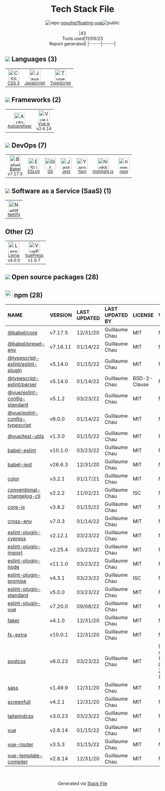<!--
--- Readme.md Snippet without images Start ---
## Tech Stack
novuhq/floating-vue is built on the following main stack:
- [Jest](http://facebook.github.io/jest/) – Javascript Testing Framework
- [JavaScript](https://developer.mozilla.org/en-US/docs/Web/JavaScript) – Languages
- [TypeScript](http://www.typescriptlang.org) – Languages
- [Autoprefixer](https://github.com/postcss/autoprefixer) – CSS Pre-processors / Extensions
- [Babel](http://babeljs.io/) – JavaScript Compilers
- [Netlify](https://www.netlify.com/) – Static Web Hosting
- [ESLint](http://eslint.org/) – Code Review
- [Vue.js](http://vuejs.org/) – Javascript UI Libraries
- [Yarn](https://yarnpkg.com/) – Front End Package Manager
- [Lerna](https://lerna.js.org/) – Javascript Utilities & Libraries
- [highlight.js](https://highlightjs.org/) – Text Editor
- [VuePress](https://vuepress.vuejs.org/) – Static Site Generators

Full tech stack [here](/techstack.md)
--- Readme.md Snippet without images End ---

--- Readme.md Snippet with images Start ---
## Tech Stack
novuhq/floating-vue is built on the following main stack:
- <img width='25' height='25' src='https://img.stackshare.io/service/830/jest.png' alt='Jest'/> [Jest](http://facebook.github.io/jest/) – Javascript Testing Framework
- <img width='25' height='25' src='https://img.stackshare.io/service/1209/javascript.jpeg' alt='JavaScript'/> [JavaScript](https://developer.mozilla.org/en-US/docs/Web/JavaScript) – Languages
- <img width='25' height='25' src='https://img.stackshare.io/service/1612/bynNY5dJ.jpg' alt='TypeScript'/> [TypeScript](http://www.typescriptlang.org) – Languages
- <img width='25' height='25' src='https://img.stackshare.io/service/2202/72d087642cfce6fef6f2dabec5bf49e8_400x400.png' alt='Autoprefixer'/> [Autoprefixer](https://github.com/postcss/autoprefixer) – CSS Pre-processors / Extensions
- <img width='25' height='25' src='https://img.stackshare.io/service/2739/-1wfGjNw.png' alt='Babel'/> [Babel](http://babeljs.io/) – JavaScript Compilers
- <img width='25' height='25' src='https://img.stackshare.io/service/2748/default_5dfbb146cf22182bca88c7d07f2515a5888fc12a.jpg' alt='Netlify'/> [Netlify](https://www.netlify.com/) – Static Web Hosting
- <img width='25' height='25' src='https://img.stackshare.io/service/3337/Q4L7Jncy.jpg' alt='ESLint'/> [ESLint](http://eslint.org/) – Code Review
- <img width='25' height='25' src='https://img.stackshare.io/service/3837/paeckCWC.png' alt='Vue.js'/> [Vue.js](http://vuejs.org/) – Javascript UI Libraries
- <img width='25' height='25' src='https://img.stackshare.io/service/5848/44mC-kJ3.jpg' alt='Yarn'/> [Yarn](https://yarnpkg.com/) – Front End Package Manager
- <img width='25' height='25' src='https://img.stackshare.io/service/6207/OwqAUSQi_400x400.jpg' alt='Lerna'/> [Lerna](https://lerna.js.org/) – Javascript Utilities & Libraries
- <img width='25' height='25' src='https://img.stackshare.io/service/6888/c17e7d9688d86bd9f9506ec1fbd6d200_400x400.png' alt='highlight.js'/> [highlight.js](https://highlightjs.org/) – Text Editor
- <img width='25' height='25' src='https://img.stackshare.io/service/8863/paeckCWC.png' alt='VuePress'/> [VuePress](https://vuepress.vuejs.org/) – Static Site Generators

Full tech stack [here](/techstack.md)
--- Readme.md Snippet with images End ---
-->
<div align="center">

# Tech Stack File
![](https://img.stackshare.io/repo.svg "repo") [novuhq/floating-vue](https://github.com/novuhq/floating-vue)![](https://img.stackshare.io/public_badge.svg "public")
<br/><br/>
|43<br/>Tools used|11/09/23 <br/>Report generated|
|------|------|
</div>

## <img src='https://img.stackshare.io/languages.svg'/> Languages (3)
<table><tr>
  <td align='center'>
  <img width='36' height='36' src='https://img.stackshare.io/service/6727/css.png' alt='CSS 3'>
  <br>
  <sub><a href="https://developer.mozilla.org/en-US/docs/Web/CSS/CSS3">CSS 3</a></sub>
  <br>
  <sub></sub>
</td>

<td align='center'>
  <img width='36' height='36' src='https://img.stackshare.io/service/1209/javascript.jpeg' alt='JavaScript'>
  <br>
  <sub><a href="https://developer.mozilla.org/en-US/docs/Web/JavaScript">JavaScript</a></sub>
  <br>
  <sub></sub>
</td>

<td align='center'>
  <img width='36' height='36' src='https://img.stackshare.io/service/1612/bynNY5dJ.jpg' alt='TypeScript'>
  <br>
  <sub><a href="http://www.typescriptlang.org">TypeScript</a></sub>
  <br>
  <sub></sub>
</td>

</tr>
</table>

## <img src='https://img.stackshare.io/frameworks.svg'/> Frameworks (2)
<table><tr>
  <td align='center'>
  <img width='36' height='36' src='https://img.stackshare.io/service/2202/72d087642cfce6fef6f2dabec5bf49e8_400x400.png' alt='Autoprefixer'>
  <br>
  <sub><a href="https://github.com/postcss/autoprefixer">Autoprefixer</a></sub>
  <br>
  <sub></sub>
</td>

<td align='center'>
  <img width='36' height='36' src='https://img.stackshare.io/service/3837/paeckCWC.png' alt='Vue.js'>
  <br>
  <sub><a href="http://vuejs.org/">Vue.js</a></sub>
  <br>
  <sub>v2.6.14</sub>
</td>

</tr>
</table>

## <img src='https://img.stackshare.io/devops.svg'/> DevOps (7)
<table><tr>
  <td align='center'>
  <img width='36' height='36' src='https://img.stackshare.io/service/2739/-1wfGjNw.png' alt='Babel'>
  <br>
  <sub><a href="http://babeljs.io/">Babel</a></sub>
  <br>
  <sub>v7.17.5</sub>
</td>

<td align='center'>
  <img width='36' height='36' src='https://img.stackshare.io/service/3337/Q4L7Jncy.jpg' alt='ESLint'>
  <br>
  <sub><a href="http://eslint.org/">ESLint</a></sub>
  <br>
  <sub></sub>
</td>

<td align='center'>
  <img width='36' height='36' src='https://img.stackshare.io/service/1046/git.png' alt='Git'>
  <br>
  <sub><a href="http://git-scm.com/">Git</a></sub>
  <br>
  <sub></sub>
</td>

<td align='center'>
  <img width='36' height='36' src='https://img.stackshare.io/service/830/jest.png' alt='Jest'>
  <br>
  <sub><a href="http://facebook.github.io/jest/">Jest</a></sub>
  <br>
  <sub></sub>
</td>

<td align='center'>
  <img width='36' height='36' src='https://img.stackshare.io/service/5848/44mC-kJ3.jpg' alt='Yarn'>
  <br>
  <sub><a href="https://yarnpkg.com/">Yarn</a></sub>
  <br>
  <sub></sub>
</td>

<td align='center'>
  <img width='36' height='36' src='https://img.stackshare.io/service/6888/c17e7d9688d86bd9f9506ec1fbd6d200_400x400.png' alt='highlight.js'>
  <br>
  <sub><a href="https://highlightjs.org/">highlight.js</a></sub>
  <br>
  <sub></sub>
</td>

<td align='center'>
  <img width='36' height='36' src='https://img.stackshare.io/service/1120/lejvzrnlpb308aftn31u.png' alt='npm'>
  <br>
  <sub><a href="https://www.npmjs.com/">npm</a></sub>
  <br>
  <sub></sub>
</td>

</tr>
</table>

## <img src='https://img.stackshare.io/saas.svg'/> Software as a Service (SaaS) (1)
<table><tr>
  <td align='center'>
  <img width='36' height='36' src='https://img.stackshare.io/service/2748/default_5dfbb146cf22182bca88c7d07f2515a5888fc12a.jpg' alt='Netlify'>
  <br>
  <sub><a href="https://www.netlify.com/">Netlify</a></sub>
  <br>
  <sub></sub>
</td>

</tr>
</table>

## Other (2)
<table><tr>
  <td align='center'>
  <img width='36' height='36' src='https://img.stackshare.io/service/6207/OwqAUSQi_400x400.jpg' alt='Lerna'>
  <br>
  <sub><a href="https://lerna.js.org/">Lerna</a></sub>
  <br>
  <sub>v4.0.0</sub>
</td>

<td align='center'>
  <img width='36' height='36' src='https://img.stackshare.io/service/8863/paeckCWC.png' alt='VuePress'>
  <br>
  <sub><a href="https://vuepress.vuejs.org/">VuePress</a></sub>
  <br>
  <sub>v1.9.7</sub>
</td>

</tr>
</table>


## <img src='https://img.stackshare.io/group.svg' /> Open source packages (28)</h2>

## <img width='24' height='24' src='https://img.stackshare.io/service/1120/lejvzrnlpb308aftn31u.png'/> npm (28)

|NAME|VERSION|LAST UPDATED|LAST UPDATED BY|LICENSE|VULNERABILITIES|
|:------|:------|:------|:------|:------|:------|
|[@babel/core](https://www.npmjs.com/@babel/core)|v7.17.5|12/31/20|Guillaume Chau |MIT|N/A|
|[@babel/preset-env](https://www.npmjs.com/@babel/preset-env)|v7.16.11|01/14/22|Guillaume Chau |MIT|N/A|
|[@typescript-eslint/eslint-plugin](https://www.npmjs.com/@typescript-eslint/eslint-plugin)|v5.14.0|01/15/22|Guillaume Chau |MIT|N/A|
|[@typescript-eslint/parser](https://www.npmjs.com/@typescript-eslint/parser)|v5.14.0|01/14/22|Guillaume Chau |BSD-2-Clause|N/A|
|[@vue/eslint-config-standard](https://www.npmjs.com/@vue/eslint-config-standard)|v5.1.2|03/23/22|Guillaume Chau |MIT|N/A|
|[@vue/eslint-config-typescript](https://www.npmjs.com/@vue/eslint-config-typescript)|v6.0.0|01/14/22|Guillaume Chau |MIT|N/A|
|[@vue/test-utils](https://www.npmjs.com/@vue/test-utils)|v1.3.0|01/15/22|Guillaume Chau |MIT|N/A|
|[babel-eslint](https://www.npmjs.com/babel-eslint)|v10.1.0|03/23/22|Guillaume Chau |MIT|N/A|
|[babel-jest](https://www.npmjs.com/babel-jest)|v26.6.3|12/31/20|Guillaume Chau |MIT|N/A|
|[color](https://www.npmjs.com/color)|v3.2.1|01/17/21|Guillaume Chau |MIT|N/A|
|[conventional-changelog-cli](https://www.npmjs.com/conventional-changelog-cli)|v2.2.2|11/02/21|Guillaume Chau |ISC|N/A|
|[core-js](https://www.npmjs.com/core-js)|v3.8.2|01/15/22|Guillaume Chau |MIT|N/A|
|[cross-env](https://www.npmjs.com/cross-env)|v7.0.3|01/14/22|Guillaume Chau |MIT|N/A|
|[eslint-plugin-cypress](https://www.npmjs.com/eslint-plugin-cypress)|v2.12.1|03/23/22|Guillaume Chau |MIT|N/A|
|[eslint-plugin-import](https://www.npmjs.com/eslint-plugin-import)|v2.25.4|03/23/22|Guillaume Chau |MIT|N/A|
|[eslint-plugin-node](https://www.npmjs.com/eslint-plugin-node)|v11.1.0|03/23/22|Guillaume Chau |MIT|N/A|
|[eslint-plugin-promise](https://www.npmjs.com/eslint-plugin-promise)|v4.3.1|03/23/22|Guillaume Chau |ISC|N/A|
|[eslint-plugin-standard](https://www.npmjs.com/eslint-plugin-standard)|v5.0.0|03/23/22|Guillaume Chau |MIT|N/A|
|[eslint-plugin-vue](https://www.npmjs.com/eslint-plugin-vue)|v7.20.0|09/08/22|Guillaume Chau |MIT|N/A|
|[faker](https://www.npmjs.com/faker)|v4.1.0|12/31/20|Guillaume Chau |MIT|N/A|
|[fs-extra](https://www.npmjs.com/fs-extra)|v10.0.1|12/31/20|Guillaume Chau |MIT|N/A|
|[postcss](https://www.npmjs.com/postcss)|v6.0.23|03/23/22|Guillaume Chau |MIT|[CVE-2023-44270](https://github.com/advisories/GHSA-7fh5-64p2-3v2j) (Moderate)<br/>[CVE-2021-23382](https://github.com/advisories/GHSA-566m-qj78-rww5) (Moderate)|
|[sass](https://www.npmjs.com/sass)|v1.49.9|12/31/20|Guillaume Chau |MIT|N/A|
|[screenfull](https://www.npmjs.com/screenfull)|v4.2.1|12/31/20|Guillaume Chau |MIT|N/A|
|[tailwindcss](https://www.npmjs.com/tailwindcss)|v3.0.23|03/23/22|Guillaume Chau |MIT|N/A|
|[vue](https://www.npmjs.com/vue)|v2.6.14|01/15/22|Guillaume Chau |MIT|N/A|
|[vue-router](https://www.npmjs.com/vue-router)|v3.5.3|01/15/22|Guillaume Chau |MIT|N/A|
|[vue-template-compiler](https://www.npmjs.com/vue-template-compiler)|v2.6.14|12/31/20|Guillaume Chau |MIT|N/A|

<br/>
<div align='center'>

Generated via [Stack File](https://github.com/apps/stack-file)

